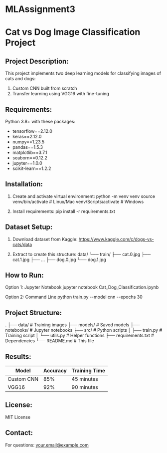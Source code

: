 # MLAssignment3
Cat vs Dog Image Classification Project
=======================================

Project Description:
-------------------
This project implements two deep learning models for classifying images of cats and dogs:
1. Custom CNN built from scratch
2. Transfer learning using VGG16 with fine-tuning

Requirements:
------------
Python 3.8+ with these packages:
- tensorflow==2.12.0
- keras==2.12.0
- numpy==1.23.5
- pandas==1.5.3
- matplotlib==3.7.1
- seaborn==0.12.2
- jupyter==1.0.0
- scikit-learn==1.2.2

Installation:
-----------
1. Create and activate virtual environment:
   python -m venv venv
   source venv/bin/activate  # Linux/Mac
   venv\Scripts\activate    # Windows

2. Install requirements:
   pip install -r requirements.txt

Dataset Setup:
------------
1. Download dataset from Kaggle:
   https://www.kaggle.com/c/dogs-vs-cats/data

2. Extract to create this structure:
   data/
   └── train/
       ├── cat.0.jpg
       ├── cat.1.jpg
       ├── ...
       ├── dog.0.jpg
       └── dog.1.jpg

How to Run:
---------
Option 1: Jupyter Notebook
   jupyter notebook Cat_Dog_Classification.ipynb

Option 2: Command Line
   python train.py --model cnn --epochs 30

Project Structure:
----------------
.
├── data/            # Training images
├── models/          # Saved models
├── notebooks/       # Jupyter notebooks
├── src/             # Python scripts
│   ├── train.py     # Training script
│   └── utils.py     # Helper functions
├── requirements.txt # Dependencies
└── README.md        # This file

Results:
-------
| Model          | Accuracy | Training Time |
|----------------|----------|---------------|
| Custom CNN     | 85%      | 45 minutes    |
| VGG16          | 92%      | 90 minutes    |

License:
-------
MIT License

Contact:
-------
For questions: your.email@example.com
